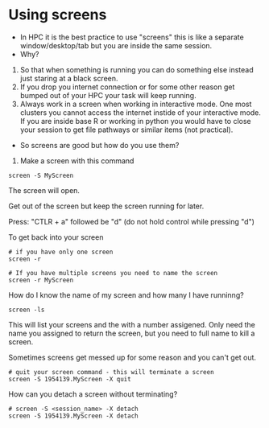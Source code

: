 # Using screens 

- In HPC it is the best practice to use "screens" this is like a separate window/desktop/tab but you are inside the same session.
- Why?  
1. So that when something is running you can do something else instead just staring at a black screen. 
2. If you drop you internet connection or for some other reason get bumped out of your HPC your task will keep running.
3. Always work in a screen when working in interactive mode. One most clusters you cannot access the internet instide of your interactive mode. If you are inside base R or working in python you would have to close your session to get file pathways or similar items (not practical).

- So screens are good but how do you use them?

1. Make a screen with this command

```
screen -S MyScreen

```

The screen will open.  

Get out of the screen but keep the screen running for later.

Press: "CTLR + a" followed be "d" (do not hold control while pressing "d")

To get back into your screen 

```
# if you have only one screen 
screen -r 

# If you have multiple screens you need to name the screen
screen -r MyScreen

```

How do I know the name of my screen and how many I have runninng?

```
screen -ls

```

This will list your screens and the with a number assigened.  Only need the name you assigned to return the screen, but you need to full name to kill a screen. 

Sometimes screens get messed up for some reason and you can't get out.  

```
# quit your screen command - this will terminate a screen
screen -S 1954139.MyScreen -X quit

```

How can you detach a screen without terminating?

```
# screen -S <session_name> -X detach
screen -S 1954139.MyScreen -X detach

```

